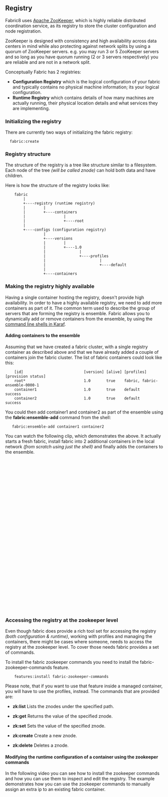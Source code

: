 ## Registry

Fabric8 uses [Apache ZooKeeper](http://zookeeper.apache.org/), which is highly reliable distributed coordination service,
as its registry to store the cluster configuration and node registration.

ZooKeeper is designed with consistency and high availability across data centers in mind while also protecting against network splits by using a quorum of ZooKeeper servers. e.g. you may run 3 or 5 ZooKeeper servers and so long as you have quorum running (2 or 3 servers respectively) you are reliable and are not in a network split.

Conceptually Fabric has 2 registries:

* **Configuration Registry** which is the logical configuration of your fabric and typically contains no physical machine information; its your logical configuration.
* **Runtime Registry** which contains details of how many machines are actually running, their physical location details and what services they are implementing.

### Initializing the registry

There are currently two ways of initializing the fabric registry:

      fabric:create

### Registry structure

The structure of the registry is a tree like structure similar to a filesystem. Each node of the tree *(will be called znode)* can hold both data and have children.

Here is how the structure of the registry looks like:

        fabric
            |
            +----registry (runtime registry)
            |        |
            |        +----containers
            |                 |
            |                 +----root
            |
            +----configs (configuration registry)
                     |
                     +----versions
                     |        |
                     |        +----1.0
                     |               |
                     |               +----profiles
                     |                        |
                     |                        +----default
                     |
                     +----containers



### Making the registry highly available

Having a single container hosting the registry, doesn't provide high availability. In order to have a highly available registry, we need to add more containers as part of it. The common term used to describe the group of servers that are forming the registry is ensemble.
Fabric allows you to dynamically add or remove containers from the ensemble, by using the [command line shells in Karaf](commands/commands.html).

#### Adding containers to the ensemble

Assuming that we have created a fabric cluster, with a single registry container as described above and that we have already added a couple of containers join the fabric cluster.
The list of fabric containers could look like this:

        [id]                           [version] [alive] [profiles]                     [provision status]
        root*                          1.0       true    fabric, fabric-ensemble-0000-1
        container1                     1.0       true    default                        success
        container2                     1.0       true    default                        success

You could then add container1 and container2 as part of the ensemble using the **fabric:ensemble-add** command from the shell:

       fabric:ensemble-add container1 container2

You can watch the following clip, which demonstrates the above. It actually starts a fresh fabric, install fabric into 2 additional containers in the local network *(from scratch using just the shell)* and finally adds the containers to the ensemble.


<object width="853" height="480"><param name="movie" value="http://www.youtube.com/v/qCujpN4hPgY?version=3&amp;hl=en_US&amp;rel=0"></param><param name="allowFullScreen" value="true"></param><param name="allowscriptaccess" value="always"></param><embed src="http://www.youtube.com/v/qCujpN4hPgY?version=3&amp;hl=en_US&amp;rel=0" type="application/x-shockwave-flash" width="853" height="480" allowscriptaccess="always" allowfullscreen="true"></embed></object>



### Accessing the registry at the zookeeper level

Even though fabric does provide a rich tool set for accessing the registry *(both configuration & runtime)*, working with profiles and managing the containers, there might be cases where someone, needs to access the registry at the zookeeper level.
To cover those needs fabric provides a set of commands.

To install the fabric zookeeper commands you need to install the fabric-zookeeper-commands feature.

        features:install fabric-zookeeper-commands

Please note, that if you want to use that feature inside a managed container, you will have to use the profiles, instead.
The commands that are provided are:

* **zk:list** *<path>* Lists the znodes under the specified path.

* **zk:get** *<znode>* Returns the value of the specified znode.

* **zk:set** *<znode>* *<value>* Sets the value of the specified znode.

* **zk:create** *<znode>* Create a new znode.

* **zk:delete** *<znode>* Deletes a znode.

#### Modifying the runtime configuration of a container using the zookeeper commands

In the following video you can see how to install the zookeeper commands and how you can use them to inspect and edit the registry.
The example demonstrates how you can use the zookeeper commands to manually assign an extra ip to an existing fabric container.

<object width="853" height="480"><param name="movie" value="http://www.youtube.com/v/ZiFbFMTMyjc?version=3&amp;hl=en_US&amp;rel=0"></param><param name="allowFullScreen" value="true"></param><param name="allowscriptaccess" value="always"></param><embed src="http://www.youtube.com/v/ZiFbFMTMyjc?version=3&amp;hl=en_US&amp;rel=0" type="application/x-shockwave-flash" width="853" height="480" allowscriptaccess="always" allowfullscreen="true"></embed></object>



